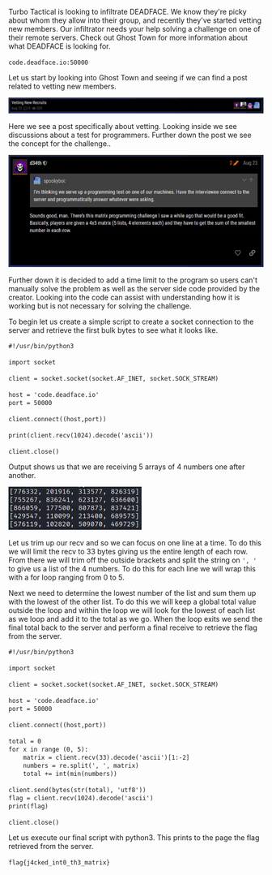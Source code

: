 Turbo Tactical is looking to infiltrate DEADFACE. We know they're picky about whom they allow into their group, and recently they've started vetting new members. Our infiltrator needs your help solving a challenge on one of their remote servers. Check out Ghost Town for more information about what DEADFACE is looking for.

`code.deadface.io:50000`

Let us start by looking into Ghost Town and seeing if we can find a post related to vetting new members.

![vetting.JPG](vetting.JPG)

Here we see a post specifically about vetting. Looking inside we see discussions about a test for programmers. Further down the post we see the concept for the challenge..

![vet.JPG](vet.JPG)

Further down it is decided to add a time limit to the program so users can't manually solve the problem as well as the server side code provided by the creator. Looking into the code can assist with understanding how it is working but is not necessary for solving the challenge.

To begin let us create a simple script to create a socket connection to the server and retrieve the first bulk bytes to see what it looks like.

```Python3
#!/usr/bin/python3

import socket

client = socket.socket(socket.AF_INET, socket.SOCK_STREAM)

host = 'code.deadface.io'
port = 50000

client.connect((host,port))

print(client.recv(1024).decode('ascii'))

client.close()
```

Output shows us that we are receiving 5 arrays of 4 numbers one after another.

![matrix.JPG](matrix.JPG)

Let us trim up our recv and so we can focus on one line at a time. To do this we will limit the recv to 33 bytes giving us the entire length of each row. From there we will trim off the outside brackets and split the string on `', '` to give us a list of the 4 numbers. To do this for each line we will wrap this with a for loop ranging from 0 to 5.

Next we need to determine the lowest number of the list and sum them up with the lowest of the other list. To do this we will keep a global total value outside the loop and within the loop we will look for the lowest of each list as we loop and add it to the total as we go. When the loop exits we send the final total back to the server and perform a final receive to retrieve the flag from the server.

```Python3
#!/usr/bin/python3

import socket

client = socket.socket(socket.AF_INET, socket.SOCK_STREAM)

host = 'code.deadface.io'
port = 50000

client.connect((host,port))

total = 0
for x in range (0, 5):
    matrix = client.recv(33).decode('ascii')[1:-2]
    numbers = re.split(', ', matrix)
    total += int(min(numbers))
    
client.send(bytes(str(total), 'utf8'))
flag = client.recv(1024).decode('ascii')
print(flag)

client.close()
```

Let us execute our final script with python3. This prints to the page the flag retrieved from the server.

`flag{j4cked_int0_th3_matrix}`
